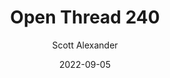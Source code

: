 ---
layout: podcast
title: "Open Thread 240"
author: Scott Alexander
description: https://astralcodexten.substack.com/p/open-thread-240
date: 2022-09-05
length: 252675
duration: 63
guid: open-thread-240
---